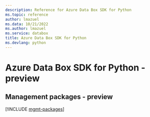 ```yaml
---
description: Reference for Azure Data Box SDK for Python
ms.topic: reference
author: lmazuel
ms.data: 10/21/2022
ms.author: lmazuel
ms.service: databox
title: Azure Data Box SDK for Python
ms.devlang: python
---
```

# Azure Data Box SDK for Python - preview

## Management packages - preview
[!INCLUDE [mgmt-packages](data-box-mgmt-index.md)]